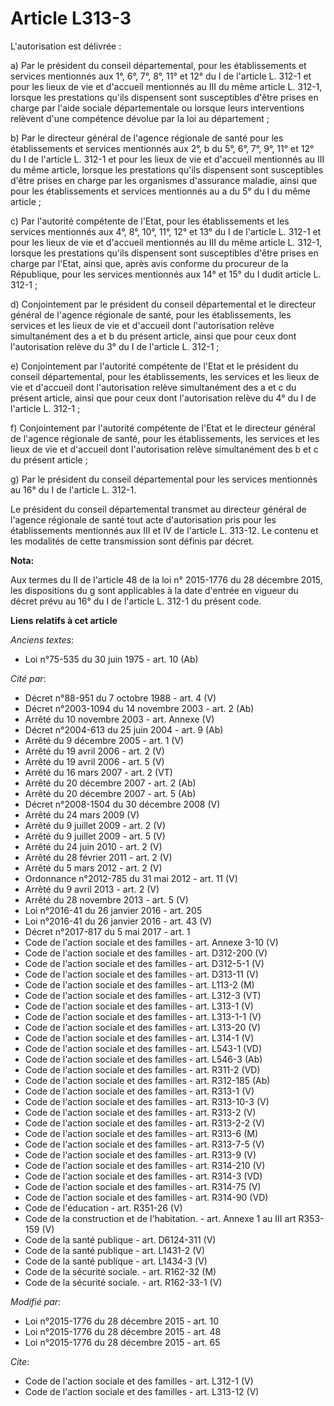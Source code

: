 # Article L313-3

L'autorisation est délivrée : 

a) Par le président du conseil départemental, pour les établissements et services mentionnés aux 1°, 6°, 7°, 8°, 11° et 12°
du I de l'article L. 312-1 et pour les lieux de vie et d'accueil mentionnés au III du même article L. 312-1, lorsque les
prestations qu'ils dispensent sont susceptibles d'être prises en charge par l'aide sociale départementale ou lorsque leurs
interventions relèvent d'une compétence dévolue par la loi au département ; 

b) Par le directeur général de l'agence régionale de santé pour les établissements et services mentionnés aux 2°, b du 5°,
6°, 7°, 9°, 11° et 12° du I de l'article L. 312-1 et pour les lieux de vie et d'accueil mentionnés au III du même article,
lorsque les prestations qu'ils dispensent sont susceptibles d'être prises en charge par les organismes d'assurance maladie,
ainsi que pour les établissements et services mentionnés au a du 5° du I du même article ; 

c) Par l'autorité compétente de l'Etat, pour les établissements et les services mentionnés aux 4°, 8°, 10°, 11°, 12° et 13°
du I de l'article L. 312-1 et pour les lieux de vie et d'accueil mentionnés au III du même article L. 312-1, lorsque les
prestations qu'ils dispensent sont susceptibles d'être prises en charge par l'Etat, ainsi que, après avis conforme du
procureur de la République, pour les services mentionnés aux 14° et 15° du I dudit article L. 312-1 ; 

d) Conjointement par le président du conseil départemental et le directeur général de l'agence régionale de santé, pour les
établissements, les services et les lieux de vie et d'accueil dont l'autorisation relève simultanément des a et b du présent
article, ainsi que pour ceux dont l'autorisation relève du 3° du I de l'article L. 312-1 ; 

e) Conjointement par l'autorité compétente de l'Etat et le président du conseil départemental, pour les établissements, les
services et les lieux de vie et d'accueil dont l'autorisation relève simultanément des a et c du présent article, ainsi que
pour ceux dont l'autorisation relève du 4° du I de l'article L. 312-1 ; 

f) Conjointement par l'autorité compétente de l'Etat et le directeur général de l'agence régionale de santé, pour les
établissements, les services et les lieux de vie et d'accueil dont l'autorisation relève simultanément des b et c du présent
article ; 

g) Par le président du conseil départemental pour les services mentionnés au 16° du I de l'article L. 312-1. 

Le président du conseil départemental transmet au directeur général de l'agence régionale de santé tout acte d'autorisation
pris pour les établissements mentionnés aux III et IV de l'article L. 313-12. Le contenu et les modalités de cette
transmission sont définis par décret.

**Nota:**

Aux termes du II de l'article 48 de la loi n° 2015-1776 du 28 décembre 2015, les dispositions du g sont applicables à la date
d'entrée en vigueur du décret prévu au 16° du I de l'article L. 312-1 du présent code.

**Liens relatifs à cet article**

_Anciens textes_:

  - Loi n°75-535 du 30 juin 1975 - art. 10 (Ab)

_Cité par_:

  - Décret n°88-951 du 7 octobre 1988 - art. 4 (V)
  - Décret n°2003-1094 du 14 novembre 2003 - art. 2 (Ab)
  - Arrêté du 10 novembre 2003 - art. Annexe (V)
  - Décret n°2004-613 du 25 juin 2004 - art. 9 (Ab)
  - Arrêté du 9 décembre 2005 - art. 1 (V)
  - Arrêté du 19 avril 2006 - art. 2 (V)
  - Arrêté du 19 avril 2006 - art. 5 (V)
  - Arrêté du 16 mars 2007 - art. 2 (VT)
  - Arrêté du 20 décembre 2007 - art. 2 (Ab)
  - Arrêté du 20 décembre 2007 - art. 5 (Ab)
  - Décret n°2008-1504 du 30 décembre 2008 (V)
  - Arrêté du 24 mars 2009 (V)
  - Arrêté du 9 juillet 2009 - art. 2 (V)
  - Arrêté du 9 juillet 2009 - art. 5 (V)
  - Arrêté du 24 juin 2010 - art. 2 (V)
  - Arrêté du 28 février 2011 - art. 2 (V)
  - Arrêté du 5 mars 2012 - art. 2 (V)
  - Ordonnance n°2012-785 du 31 mai 2012 - art. 11 (V)
  - Arrêté du 9 avril 2013 - art. 2 (V)
  - Arrêté du 28 novembre 2013 - art. 5 (V)
  - Loi n°2016-41 du 26 janvier 2016 - art. 205
  - Loi n°2016-41 du 26 janvier 2016 - art. 43 (V)
  - Décret n°2017-817 du 5 mai 2017 - art. 1
  - Code de l'action sociale et des familles - art. Annexe 3-10 (V)
  - Code de l'action sociale et des familles - art. D312-200 (V)
  - Code de l'action sociale et des familles - art. D312-5-1 (V)
  - Code de l'action sociale et des familles - art. D313-11 (V)
  - Code de l'action sociale et des familles - art. L113-2 (M)
  - Code de l'action sociale et des familles - art. L312-3 (VT)
  - Code de l'action sociale et des familles - art. L313-1 (V)
  - Code de l'action sociale et des familles - art. L313-1-1 (V)
  - Code de l'action sociale et des familles - art. L313-20 (V)
  - Code de l'action sociale et des familles - art. L314-1 (V)
  - Code de l'action sociale et des familles - art. L543-1 (VD)
  - Code de l'action sociale et des familles - art. L546-3 (Ab)
  - Code de l'action sociale et des familles - art. R311-2 (VD)
  - Code de l'action sociale et des familles - art. R312-185 (Ab)
  - Code de l'action sociale et des familles - art. R313-1 (V)
  - Code de l'action sociale et des familles - art. R313-10-3 (V)
  - Code de l'action sociale et des familles - art. R313-2 (V)
  - Code de l'action sociale et des familles - art. R313-2-2 (V)
  - Code de l'action sociale et des familles - art. R313-6 (M)
  - Code de l'action sociale et des familles - art. R313-7-5 (V)
  - Code de l'action sociale et des familles - art. R313-9 (V)
  - Code de l'action sociale et des familles - art. R314-210 (V)
  - Code de l'action sociale et des familles - art. R314-3 (VD)
  - Code de l'action sociale et des familles - art. R314-75 (V)
  - Code de l'action sociale et des familles - art. R314-90 (VD)
  - Code de l'éducation - art. R351-26 (V)
  - Code de la construction et de l'habitation. - art. Annexe 1 au III art R353-159 (V)
  - Code de la santé publique - art. D6124-311 (V)
  - Code de la santé publique - art. L1431-2 (V)
  - Code de la santé publique - art. L1434-3 (V)
  - Code de la sécurité sociale. - art. R162-32 (M)
  - Code de la sécurité sociale. - art. R162-33-1 (V)

_Modifié par_:

  - Loi n°2015-1776 du 28 décembre 2015 - art. 10
  - Loi n°2015-1776 du 28 décembre 2015 - art. 48
  - Loi n°2015-1776 du 28 décembre 2015 - art. 65

_Cite_:

  - Code de l'action sociale et des familles - art. L312-1 (V)
  - Code de l'action sociale et des familles - art. L313-12 (V)

